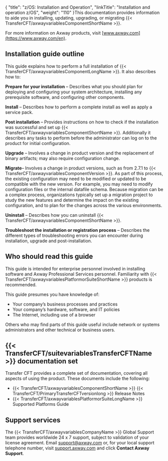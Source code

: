 {
    "title": "z/OS: Installation and Operation",
    "linkTitle": "Installation and operation z/OS",
    "weight": "110"
}This documentation provides information to aide you in installing, updating, upgrading, or migrating {{< TransferCFT/axwayvariablesComponentShortName  >}}.

For more information on Axway products, visit [www.axway.com](https://www.axway.com/en).

Installation guide outline
--------------------------

This guide explains how to perform a full installation of {{< TransferCFT/axwayvariablesComponentLongName  >}}. It also describes how to:

**Prepare for your installation** – Describes what you should plan for deploying and configuring your system architecture, installing any prerequisite software, and configuring other components.

**Install** – Describes how to perform a complete install as well as apply a service pack.

**Post installation** – Provides instructions on how to check if the installation was successful and set up {{< TransferCFT/axwayvariablesComponentShortName  >}}. Additionally it describes any tasks to perform before the administrator can log on to the product for initial configuration.

**Upgrade** – Involves a change in product version and the replacement of binary artifacts; may also require configuration change.

**Migrate**– Involves a change in product versions, such as from 2.7.1 to {{< TransferCFT/axwayvariablesComponentVersion  >}}. As part of this process, the existing configuration may need to be modified or updated to be compatible with the new version. For example, you may need to modify configuration files or the internal datafile schema. Because migration can be a complex process, organizations typically set up a migration project to study the new features and determine the impact on the existing configuration, and to plan for the changes across the various environments.

**Uninstall** – Describes how you can uninstall {{< TransferCFT/axwayvariablesComponentShortName  >}}.

**Troubleshoot the installation or registration process** – Describes the different types of troubleshooting errors you can encounter during installation, upgrade and post-installation.

Who should read this guide
--------------------------

This guide is intended for enterprise personnel involved in installing software and Axway Professional Services personnel. Familiarity with {{< TransferCFT/axwayvariablesPlatformorSuiteShortName  >}} products is recommended.

This guide presumes you have knowledge of:

- Your company’s business processes and practices
- Your company’s hardware, software, and IT policies
- The Internet, including use of a browser

Others who may find parts of this guide useful include network or systems administrators and other technical or business users.

{{< TransferCFT/suitevariablesTransferCFTName  >}} documentation set
-------------------------------------------------------------------------

Transfer CFT provides a complete set of documentation, covering all aspects of using the product. These documents include the following:

- {{< TransferCFT/axwayvariablesComponentShortName  >}} {{< TransferCFT/PrimaryTransferCFTversionlong  >}} Release Notes
- {{< TransferCFT/axwayvariablesPlatformorSuiteLongName  >}} Supported Platforms Guide

Support services
----------------

The {{< TransferCFT/axwayvariablesCompanyName  >}} Global Support team provides worldwide 24 x 7 support, subject to validation of your license agreement. Email <support@axway.com> or, for your local support telephone number, visit [support.axway.com](https://support.axway.com/) and click **Contact Axway Support**.

